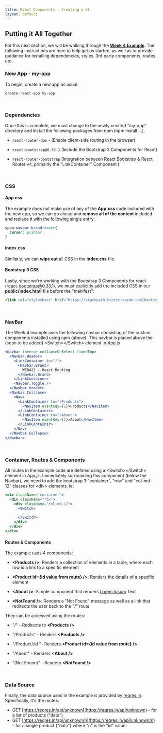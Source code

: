 ```yaml
---
title: React Components - Creating a UI
layout: default
---
```


## Putting it All Together

For this next section, we will be walking through the **[Week 4 Example](https://github.com/sictweb/web422/tree/master/Code%20Examples/week4)**.
The following instructions are here to help get us started, as well as to provide guidance for installing dependencies, styles, 3rd party components, routes, etc.

### New App - my-app

To begin, create a new app as usual:

```terminal
create-react-app my-app
```

<br>

### Dependencies

Once this is complete, we must change to the newly created "my-app" directory and install the following packages from npm (npm install ...).

* `react-router-dom` - (Enable client-side routing in the browser)

* `react-bootstrap@0.33.1` (Include the Bootstrap 3 Components for React)

* `react-router-bootstrap` (Integration between React Bootstrap &amp; React Router v4, primairly the "LinkContainer" Component )

<br>

### CSS

#### App.css

The example does not make use of any of the **App.css** code included with the new app, so we can go ahead and **remove all of the content** included and replace it with the following single entry:

```css
span.navbar-brand:hover{
  cursor: pointer;
}
```

#### index.css

Similarly, we can **wipe out** all CSS in the **index.css** file.  

#### Bootstrap 3 CSS

Lastly, since we're working with the Bootstrap 3 Components for react (react-bootstrap@0.33.1), we must explicitly add the included CSS in our **public/index.html** file before the "manifest":

```html
<link rel="stylesheet" href="https://stackpath.bootstrapcdn.com/bootstrap/3.4.1/css/bootstrap.min.css" integrity="sha384-HSMxcRTRxnN+Bdg0JdbxYKrThecOKuH5zCYotlSAcp1+c8xmyTe9GYg1l9a69psu" crossorigin="anonymous">
```

<br>

### NavBar

The Week 4 example uses the following navbar consisting of the custom components installed using npm (above).  This navbar is placed above the (soon to be added) &lt;Switch&gt;&lt;/Switch&gt; element in *App.js*

```jsx
<Navbar inverse collapseOnSelect fixedTop>
  <Navbar.Header>
    <LinkContainer to="/">
      <Navbar.Brand>
        WEB422 - React Routing
      </Navbar.Brand>
    </LinkContainer>
    <Navbar.Toggle />
  </Navbar.Header>
  <Navbar.Collapse>
    <Nav>
      <LinkContainer to="/Products">
        <NavItem eventKey={1}>Products</NavItem>
      </LinkContainer>
      <LinkContainer to="/About">
        <NavItem eventKey={2}>About</NavItem>
      </LinkContainer>
    </Nav>
  </Navbar.Collapse>
</Navbar>
```

<br>

### Container, Routes & Components

All routes in the example code are defined using a &lt;Switch&gt;&lt;/Switch&gt; element in *App.js*.  Immediately surrounding this component (below the Navbar), we need to add the bootstrap 3 "container", "row" and "col-md-12" classes for &lt;div&gt; elements, ie:

```jsx
<div className="container">
  <div className="row">
    <div className="col-md-12">
      <Switch>
        ...
      </Switch>
    </div>
  </div>
</div>
```

#### Routes & Components

The example uses 4 components: 

* **&lt;Products /&gt;**: Renders a collection of elements in a table, where each row is a link to a specific element 

* **&lt;Product id={id value from route} /&gt;**: Renders the details of a specific element

* **&lt;About /&gt;**: Simple component that renders [Lorem Ipsum](https://www.lipsum.com/) Text

* **&lt;NotFound /&gt;**: Renders a "Not Found" message as well as a link that redirects the user back to the "/" route

They can be accessed using the routes:

* "/" - Redirects to **&lt;Products /&gt;**

* "/Products" - Renders **&lt;Products /&gt;**

* "/Product/:id "- Renders **&lt;Product id={id value from route} /&gt;**

* "/About" - Renders **&lt;About /&gt;**

* "(Not Found)" - Renders **&lt;NotFound /&gt;**

<br>

### Data Source

Finally, the data source used in the example is provided by [reqres.in](https://reqres.in/).  Specifically, it's the routes:

* GET [https://reqres.in/api/unknown](https://reqres.in/api/unknown) - for a list of products ("data")
* GET [https://reqres.in/api/unknown/n](https://reqres.in/api/unknown/n) - for a single product ("data") where "n" is the "id" value.  





